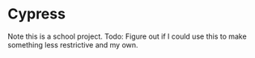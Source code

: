 # Cypress
Note this is a school project.
Todo: Figure out if I could use this to make something less restrictive and my own.
